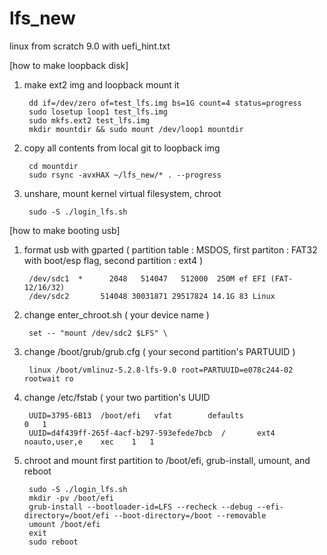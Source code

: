 # lfs_new
linux from scratch 9.0 with uefi_hint.txt

[how to make loopback disk]

1. make ext2 img and loopback mount it 

		dd if=/dev/zero of=test_lfs.img bs=1G count=4 status=progress
    	sudo losetup loop1 test_lfs.img
    	sudo mkfs.ext2 test_lfs.img
    	mkdir mountdir && sudo mount /dev/loop1 mountdir

2. copy all contents from local git to loopback img

		cd mountdir
    	sudo rsync -avxHAX ~/lfs_new/* . --progress

3. unshare, mount kernel virtual filesystem, chroot
    
		sudo -S ./login_lfs.sh

[how to make booting usb]

1. format usb with gparted ( partition table : MSDOS,  first partiton : FAT32 with boot/esp flag,  second partition : ext4 )

		/dev/sdc1  *      2048   514047   512000  250M ef EFI (FAT-12/16/32)
    	/dev/sdc2       514048 30031871 29517824 14.1G 83 Linux

2. change enter_chroot.sh ( your device name )

		set -- "mount /dev/sdc2 $LFS" \    

3. change /boot/grub/grub.cfg ( your second partition's PARTUUID ) 
		
		linux /boot/vmlinuz-5.2.8-lfs-9.0 root=PARTUUID=e078c244-02 rootwait ro

4. change /etc/fstab ( your two partition's UUID

		UUID=3795-6B13  /boot/efi   vfat        defaults                                0   1
		UUID=d4f439ff-265f-4acf-b297-593efede7bcb  /       ext4        noauto,user,e    xec    1   1

5. chroot and mount first partition to /boot/efi, grub-install, umount, and reboot

		sudo -S ./login_lfs.sh
		mkdir -pv /boot/efi
		grub-install --bootloader-id=LFS --recheck --debug --efi-directory=/boot/efi --boot-directory=/boot --removable
		umount /boot/efi
		exit
		sudo reboot
